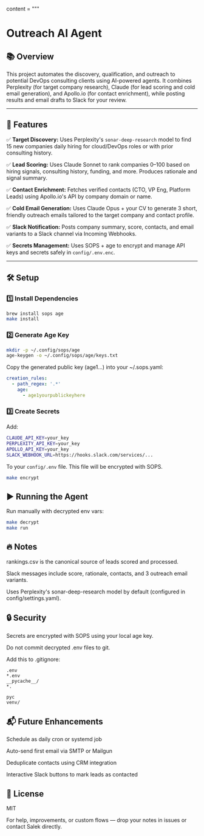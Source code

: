 content = """

# Outreach AI Agent

## 📚 Overview

This project automates the discovery, qualification, and outreach to potential DevOps consulting clients using AI-powered agents. It combines Perplexity (for target company research), Claude (for lead scoring and cold email generation), and Apollo.io (for contact enrichment), while posting results and email drafts to Slack for your review.

---

## 🚀 Features

✅ **Target Discovery:**
Uses Perplexity's `sonar-deep-research` model to find 15 new companies daily hiring for cloud/DevOps roles or with prior consulting history.

✅ **Lead Scoring:**
Uses Claude Sonnet to rank companies 0–100 based on hiring signals, consulting history, funding, and more. Produces rationale and signal summary.

✅ **Contact Enrichment:**
Fetches verified contacts (CTO, VP Eng, Platform Leads) using Apollo.io's API by company domain or name.

✅ **Cold Email Generation:**
Uses Claude Opus + your CV to generate 3 short, friendly outreach emails tailored to the target company and contact profile.

✅ **Slack Notification:**
Posts company summary, score, contacts, and email variants to a Slack channel via Incoming Webhooks.

✅ **Secrets Management:**
Uses SOPS + age to encrypt and manage API keys and secrets safely in `config/.env.enc`.

---

## 🛠️ Setup

### 1️⃣ Install Dependencies

```bash
brew install sops age
make install
```

### 2️⃣ Generate Age Key

```bash
mkdir -p ~/.config/sops/age
age-keygen -o ~/.config/sops/age/keys.txt
```

Copy the generated public key (age1...) into your ~/.sops.yaml:

```yaml
creation_rules:
  - path_regex: '.*'
    age:
      - age1yourpublickeyhere
```

### 3️⃣ Create Secrets

Add:

```bash
CLAUDE_API_KEY=your_key
PERPLEXITY_API_KEY=your_key
APOLLO_API_KEY=your_key
SLACK_WEBHOOK_URL=https://hooks.slack.com/services/...
```


To your `config/.env` file. This file will be encrypted with SOPS.

```bash
make encrypt
```

## ▶️ Running the Agent

Run manually with decrypted env vars:

```bash
make decrypt
make run
```

## 🔥 Notes

rankings.csv is the canonical source of leads scored and processed.

Slack messages include score, rationale, contacts, and 3 outreach email variants.

Uses Perplexity's sonar-deep-research model by default (configured in config/settings.yaml).
## 🔒 Security

Secrets are encrypted with SOPS using your local age key.

Do not commit decrypted .env files to git.

Add this to .gitignore:
```gitignore
.env
*.env
__pycache__/
*.

pyc
venv/
```
## 📬 Future Enhancements

Schedule as daily cron or systemd job

Auto-send first email via SMTP or Mailgun

Deduplicate contacts using CRM integration

Interactive Slack buttons to mark leads as contacted
## 📝 License

MIT

For help, improvements, or custom flows — drop your notes in issues or contact Salek directly.
